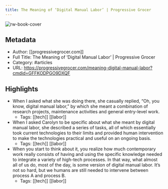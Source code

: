 ```yaml
---
title: The Meaning of ‘Digital Manual Labor’ | Progressive Grocer
---
```

![rw-book-cover](https://readwise-assets.s3.amazonaws.com/static/images/article1.be68295a7e40.png)

## Metadata
- Author: [[progressivegrocer.com]]
- Full Title: The Meaning of ‘Digital Manual Labor’ | Progressive Grocer
- Category: #articles
- URL: https://progressivegrocer.com/meaning-digital-manual-labor?cmdid=GFFKODPGO9DXQF

## Highlights
- When I asked what she was doing there, she casually replied, “Oh, you know, digital manual labor,” by which she meant a combination of research projects, maintenance activities and general entry-level work.
    - Tags: [[tech]] [[labor]] 
- When I asked Carolyn to be specific about what she meant by digital manual labor, she described a series of tasks, all of which essentially took current technologies to their limits and provided human intervention to make the technologies practical and useful on an ongoing basis.
    - Tags: [[tech]] [[labor]] 
- When you start to think about it, you realize how much contemporary work really consists of having and using the specific knowledge needed to integrate a variety of high-tech processes. In that way, what almost all of us do, most of the day, is some version of digital manual labor. It’s not so hard, but we humans are still needed to intervene between process A and process B.
    - Tags: [[tech]] [[labor]] 

